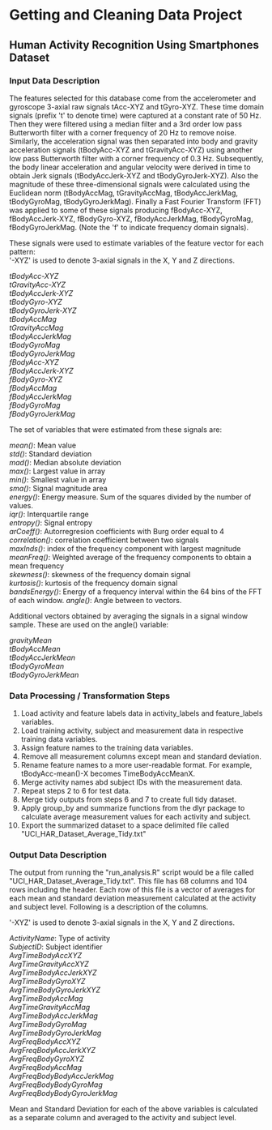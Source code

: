 # Getting and Cleaning Data Project
## Human Activity Recognition Using Smartphones Dataset

### Input Data Description
The features selected for this database come from the accelerometer and gyroscope 3-axial raw signals tAcc-XYZ and tGyro-XYZ. These time domain signals (prefix 't' to denote time) were captured at a constant rate of 50 Hz. Then they were filtered using a median filter and a 3rd order low pass Butterworth filter with a corner frequency of 20 Hz to remove noise. Similarly, the acceleration signal was then separated into body and gravity acceleration signals (tBodyAcc-XYZ and tGravityAcc-XYZ) using another low pass Butterworth filter with a corner frequency of 0.3 Hz. Subsequently, the body linear acceleration and angular velocity were derived in time to obtain Jerk signals (tBodyAccJerk-XYZ and tBodyGyroJerk-XYZ). Also the magnitude of these three-dimensional signals were calculated using the Euclidean norm (tBodyAccMag, tGravityAccMag, tBodyAccJerkMag, tBodyGyroMag, tBodyGyroJerkMag). Finally a Fast Fourier Transform (FFT) was applied to some of these signals producing fBodyAcc-XYZ, fBodyAccJerk-XYZ, fBodyGyro-XYZ, fBodyAccJerkMag, fBodyGyroMag, fBodyGyroJerkMag. (Note the 'f' to indicate frequency domain signals). 

These signals were used to estimate variables of the feature vector for each pattern:  
'-XYZ' is used to denote 3-axial signals in the X, Y and Z directions.

*tBodyAcc-XYZ  
tGravityAcc-XYZ  
tBodyAccJerk-XYZ  
tBodyGyro-XYZ  
tBodyGyroJerk-XYZ  
tBodyAccMag  
tGravityAccMag  
tBodyAccJerkMag  
tBodyGyroMag  
tBodyGyroJerkMag  
fBodyAcc-XYZ  
fBodyAccJerk-XYZ  
fBodyGyro-XYZ  
fBodyAccMag  
fBodyAccJerkMag  
fBodyGyroMag  
fBodyGyroJerkMag*  

The set of variables that were estimated from these signals are: 

*mean()*: Mean value  
*std()*: Standard deviation  
*mad()*: Median absolute deviation  
*max()*: Largest value in array  
*min()*: Smallest value in array  
*sma()*: Signal magnitude area  
*energy()*: Energy measure. Sum of the squares divided by the number of values.   
*iqr()*: Interquartile range   
*entropy()*: Signal entropy  
*arCoeff()*: Autorregresion coefficients with Burg order equal to 4  
*correlation()*: correlation coefficient between two signals  
*maxInds()*: index of the frequency component with largest magnitude  
*meanFreq()*: Weighted average of the frequency components to obtain a mean frequency  
*skewness()*: skewness of the frequency domain signal  
*kurtosis()*: kurtosis of the frequency domain signal  
*bandsEnergy()*: Energy of a frequency interval within the 64 bins of the FFT of each window. 
*angle()*: Angle between to vectors.  

Additional vectors obtained by averaging the signals in a signal window sample. These are used on the angle() variable:

*gravityMean  
tBodyAccMean  
tBodyAccJerkMean  
tBodyGyroMean  
tBodyGyroJerkMean*  

### Data Processing / Transformation Steps
1. Load activity and feature labels data in activity_labels and feature_labels variables.
2. Load training activity, subject and measurement data in respective training data variables.
3. Assign feature names to the training data variables.
4. Remove all measurement columns except mean and standard deviation.
5. Rename feature names to a more user-readable format. For example, tBodyAcc-mean()-X becomes TimeBodyAccMeanX.
6. Merge activity names abd subject IDs with the measurement data.
7. Repeat steps 2 to 6 for test data.
8. Merge tidy outputs from steps 6 and 7 to create full tidy dataset.
9. Apply group_by and summarize functions from the dlyr package to calculate average measurement values for each activity and subject.
10. Export the summarized dataset to a space delimited file called "UCI_HAR_Dataset_Average_Tidy.txt"

### Output Data Description
The output from running the "run_analysis.R" script would be a file called "UCI_HAR_Dataset_Average_Tidy.txt". This file has 68 columns and 104 rows including the header. Each row of this file is a vector of averages for each mean and standard deviation measurement calculated at the activity and subject level. 
Following is a description of the columns.

'-XYZ' is used to denote 3-axial signals in the X, Y and Z directions.

*ActivityName*: Type of activity  
*SubjectID*: Subject identifier  
*AvgTimeBodyAccXYZ  
AvgTimeGravityAccXYZ  
AvgTimeBodyAccJerkXYZ  
AvgTimeBodyGyroXYZ  
AvgTimeBodyGyroJerkXYZ  
AvgTimeBodyAccMag  
AvgTimeGravityAccMag  
AvgTimeBodyAccJerkMag  
AvgTimeBodyGyroMag  
AvgTimeBodyGyroJerkMag  
AvgFreqBodyAccXYZ  
AvgFreqBodyAccJerkXYZ  
AvgFreqBodyGyroXYZ  
AvgFreqBodyAccMag  
AvgFreqBodyBodyAccJerkMag  
AvgFreqBodyBodyGyroMag  
AvgFreqBodyBodyGyroJerkMag*  

Mean and Standard Deviation for each of the above variables is calculated as a separate column and averaged to the activity and subject level.
